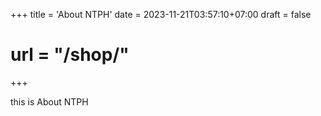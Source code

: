 +++
title = 'About NTPH'
date = 2023-11-21T03:57:10+07:00
draft = false


# url = "/shop/"
+++


this is About NTPH
